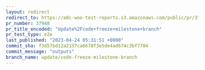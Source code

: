 ```yaml
---
layout: redirect
redirect_to: https://a8c-woo-test-reports.s3.amazonaws.com/public/pr/37948/e2e/index.html
pr_number: 37948
pr_title_encoded: "Update%2Fcode+freeze+milestone+branch"
pr_test_type: e2e
last_published: "2023-04-24 05:31:51 +0000"
commit_sha: f3d57bd12a2137ca6678f3e5de4ad674c3bf7704
commit_message: "outputs"
branch_name: update/code-freeze-milestone-branch
---
```

